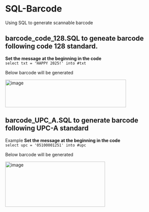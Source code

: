 # SQL-Barcode
Using SQL to generate scannable barcode

## barcode_code_128.SQL to geneate barcode following code 128 standard.

**Set the message at the beginning in the code**
<br>
`select txt = 'HAPPY 2025!' into #txt`

Below barcode will be generated

<img width="385" height="88" alt="image" src="https://github.com/user-attachments/assets/f5f969f0-96be-4e98-b950-a4316752ea55" />


## barcode_UPC_A.SQL to generate barcode following UPC-A standard

Example
**Set the message at the beginning in the code**
<br>
`select upc = '05100001251' into #upc`

Below barcode will be generated

<img width="318" height="144" alt="image" src="https://github.com/user-attachments/assets/3aa4dbd6-1bd3-4695-8d66-c63d6c0fe43f" />




